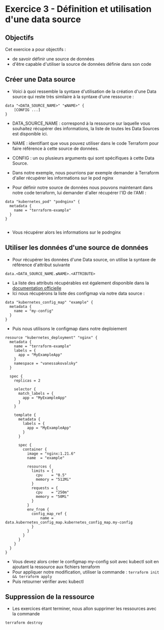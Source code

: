 # Exercice 3 - Définition et utilisation d'une data source

## Objectifs
Cet exercice a pour objectifs : 
* de savoir définir une source de données 
* d'être capable d'utiliser la source de données définie dans son code

## Créer une Data source

* Voici à quoi ressemble la syntaxe d'utilisation de la création d'une Data source qui reste très similaire à la syntaxe d'une ressource :
```
data "<DATA_SOURCE_NAME>" "≶NAME>" {
    [CONFIG ...]
}
```
   * DATA_SOURCE_NAME : correspond à la ressource sur laquelle vous souhaitez récupérer des informations, la liste de toutes les Data Sources est disponible ici.
   * NAME : identifiant que vous pouvez utiliser dans le code Terraform pour faire référence à cette source de données.
   * CONFIG : un ou plusieurs arguments qui sont spécifiques à cette Data Source.

* Dans notre exemple, nous pourrions par exemple demander à Terraform d'aller récupérer les informations sur le pod nginx
* Pour définir notre source de données nous pouvons maintenant dans notre code terraform, lui demander d'aller récupérer l'ID de l'AMI :
```
data "kubernetes_pod" "podnginx" {
  metadata {
    name = "terraform-example"
  }
}


```
* Vous récupérer alors les informations sur le podnginx


## Utiliser les données d'une source de données 

* Pour récupérer les données d'une Data source, on utilise la syntaxe de référence d'attribut suivante
```
data.<DATA_SOURCE_NAME.≶NAME>.<ATTRIBUTE>
```
* La liste des attributs récupérables est également disponible dans la [documentation officielle](https://registry.terraform.io/providers/hashicorp/kubernetes/latest/docs/data-sources/pod#spec)
* Ici nous récupérons la liste des configmap via notre data source :
```
data "kubernetes_config_map" "example" {
  metadata {
    name = "my-config"
  }
}
```
* Puis nous utilisons le configmap dans notre deploiement
```
resource "kubernetes_deployment" "nginx" {
  metadata {
    name = "terraform-example"
    labels = {
      app = "MyExampleApp"
    }
    namespace = "vanessakovalsky"
  }

  spec {
    replicas = 2

    selector {
      match_labels = {
        app = "MyExampleApp"
      }
    }

    template {
      metadata {
        labels = {
          app = "MyExampleApp"
        }
      }

      spec {
        container {
          image = "nginx:1.21.6"
          name  = "example"

          resources {
            limits = {
              cpu    = "0.5"
              memory = "512Mi"
            }
            requests = {
              cpu    = "250m"
              memory = "50Mi"
            }
          }
          env_from {
            config_map_ref {
                name = data.kubernetes_config_map.kubernetes_config_map.my-config
            }
          }
        }
      }
    }
  }
}
```
* Vous devez alors créer le configmap my-config soit avec kubectl soit en ajoutant la ressource aux fichiers terraform
* Pour appliquer notre modification, utiliser la commande : `terraform init && terraform apply`
* Puis retourner vérifier avec kubectl

## Suppression de la ressource
* Les exercices étant terminer, nous allon supprimer les ressources avec la commande 
```
terraform destroy
```
